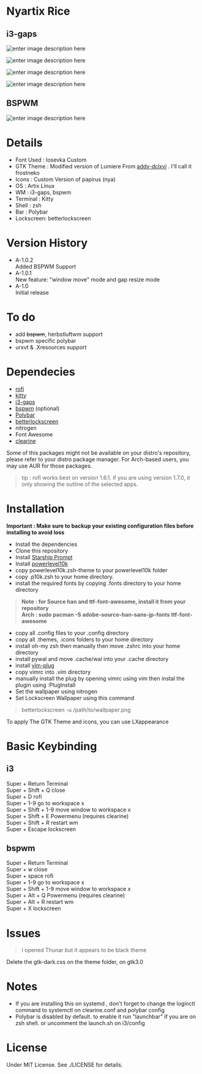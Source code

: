 # Nyartix Rice

## i3-gaps

![enter image description here](https://github.com/shikikan-neko08/nyartix-rice/blob/main/assets/2021-09-26-044615_1360x768_scrot.png)

![enter image description here](https://github.com/shikikan-neko08/nyartix-rice/blob/main/assets/2021-09-26-045448_1360x768_scrot.png) 

![enter image description here](https://github.com/shikikan-neko08/nyartix-rice/blob/main/assets/2021-09-26-050612_1360x768_scrot.png)

![enter image description here](https://github.com/shikikan-neko08/nyartix-rice/blob/main/assets/2021-09-26-045031_1360x768_scrot.png)

## BSPWM
![enter image description here](https://github.com/shikikan-neko08/nyartix-rice/blob/main/assets/2021-09-27-090517_1360x768_scrot.png)


# Details
* Font Used : Iosevka Custom
* GTK Theme : Modified version of Lumiere From [addy-dclxvi](https://github.com/addy-dclxvi/gtk-theme-collections) . I'll call it frostneko
* Icons     : Custom Version of papirus (nya)
* OS        : Artix Linux
* WM        : i3-gaps, bspwm
* Terminal  : Kitty
* Shell     : zsh
* Bar       : Polybar
* Lockscreen: betterlockscreen

# Version History
* A-1.0.2       
  Added BSPWM Support
* A-1.0.1      
  New feature: "window move" mode and gap resize mode
* A-1.0      
  Initial release


# To do
* add ~~bspwm~~, herbstluftwm support
* bspwm specific polybar
* urxvt & .Xresources support

# Dependecies
 * [rofi](https://github.com/davatorium/rofi)
 * [kitty](https://github.com/kovidgoyal/kitty)
 * [i3-gaps](https://github.com/Airblader/i3)
 * [bspwm](https://github.com/baskerville/bspwm) (optional)
 * [Polybar](https://github.com/polybar/polybar)
 * [betterlockscreen](https://github.com/pavanjadhaw/betterlockscreen)   
 * nitrogen 
 * Font Awesome
 * [clearine](https://github.com/okitavera/clearine)
 
  Some of this packages might not be available on your distro's repository, please refer to your distro package manager.
  For Arch-based users, you may use AUR for those packages.
  
  > tip : rofi works best on version 1.6.1. if you are using version 1.7.0, it only showing the outline of the selected apps.

# Installation

**Important : Make sure to backup your existing configuration files before installing to avoid loss**     

* Install the dependencies
* Clone this repository
* Install [Starship Prompt](https://starship.rs/)
* Install [powerlevel10k](https://github.com/romkatv/powerlevel10k)
* copy powerlevel10k.zsh-theme to your powerlevel10k folder
* copy .p10k.zsh to your home directory.
* install the required fonts by copying .fonts directory to your home directory      
> **Note : for Source han and ttf-font-awesome, install it from your repository**          
> **Arch : sudo pacman -S adobe-source-han-sans-jp-fonts ttf-font-awesome**
* copy all .config files to your .config directory
* copy all .themes, .icons folders to your home directory
* install oh-my zsh then manually then move .zshrc into your home directory
* install pywal and move .cache/wal into your .cache directory
* install [vim-plug](https://github.com/junegunn/vim-plug)
* copy vimrc into .vim directory
* manually install the plug by opening vimrc using vim then instal the plugin using :PlugInstall   
* Set the wallpaper using nitrogen  
* Set Lockscreen Wallpaper using this command      
> betterlockscreen -u /path/to/wallpaper.png

To apply The GTK Theme and icons, you can use LXappearance    

# Basic Keybinding
## i3     
Super + Return Terminal     
Super + Shift + Q close     
Super + D rofi     
Super + 1-9 go to workspace x     
Super + Shift + 1-9 move window to workspace x     
Super + Shift + E Powermenu (requires clearine)     
Super + Shift + R restart wm     
Super + Escape lockscreen     

## bspwm

Super + Return Terminal     
Super + w close     
Super + space rofi     
Super + 1-9 go to workspace x     
Super + Shift + 1-9 move window to workspace x     
Super + Alt + Q Powermenu (requires clearine)      
Super + Alt + R restart wm     
Super + X lockscreen     

# Issues
> I opened Thunar but it appears to be black theme        

Delete the gtk-dark.css on the theme folder, on gtk3.0


# Notes
* If you are installing this on systemd , don't forget to change the loginctl
 command to systemctl on clearine.conf and polybar config
* Polybar is disabled by default. to enable it run "launchbar" if you are on zsh shell. or uncomment the launch.sh on i3/config


# License

Under MIT License. See ./LICENSE for details.

